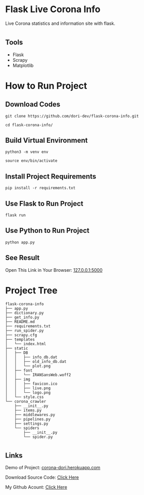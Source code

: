 # Flask Live Corona Info

Live Corona statistics and information site with flask.

#
## Tools

- Flask
- Scrapy
- Matplotlib

#

# How to Run Project

## Download Codes

```
git clone https://github.com/dori-dev/flask-corona-info.git
```

```
cd flask-corona-info/
```

## Build Virtual Environment

```
python3 -m venv env
```

```
source env/bin/activate
```

## Install Project Requirements

```
pip install -r requirements.txt
```

## Use Flask to Run Project

```
flask run
```

## Use Python to Run Project

```
python app.py
```

## See Result

Open This Link in Your Browser: [127.0.0.1:5000](http://127.0.0.1:5000/)

#
# Project Tree

```
flask-corona-info
├── app.py
├── dictionary.py
├── get_info.py
├── README.md
├── requirements.txt
├── run_spider.py
├── scrapy.cfg
├── templates
│   └── index.html
├── static
│   ├── DB
│   │   ├── info_db.dat
│   │   ├── old_info_db.dat
│   │   └── plot.png
│   ├── font
│   │   └── IRANSansWeb.woff2
│   ├── img
│   │   ├── favicon.ico
│   │   ├── live.png
│   │   └── logo.png
│   └── style.css
└── corona_crawler
    ├── __init__.py
    ├── items.py
    ├── middlewares.py
    ├── pipelines.py
    ├── settings.py
    └── spiders
        ├── __init__.py
        └── spider.py
```

#
## Links

Demo of Project: [corona-dori.herokuapp.com](https://corona-dori.herokuapp.com/)

Download Source Code: [Click Here](https://github.com/dori-dev/flask-corona-info/archive/refs/heads/master.zip)

My Github Acount: [Click Here](https://github.com/dori-dev/)
